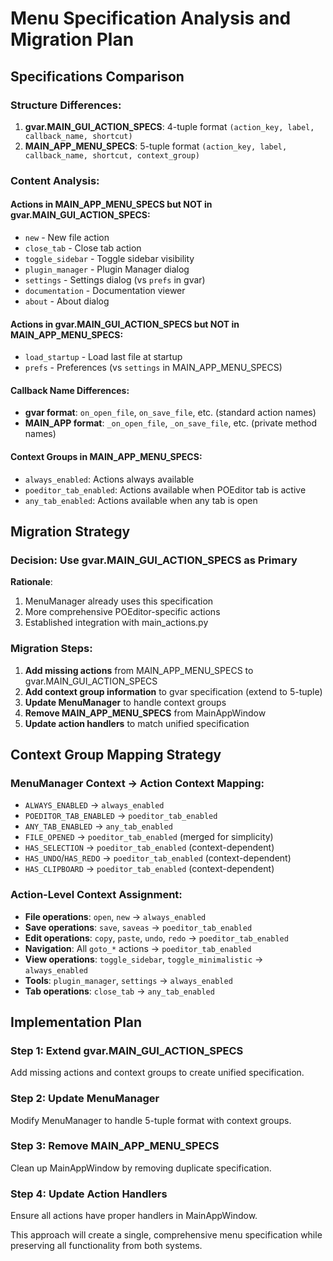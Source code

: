# Menu Specification Analysis and Migration Plan

## Specifications Comparison

### Structure Differences:
1. **gvar.MAIN_GUI_ACTION_SPECS**: 4-tuple format `(action_key, label, callback_name, shortcut)`
2. **MAIN_APP_MENU_SPECS**: 5-tuple format `(action_key, label, callback_name, shortcut, context_group)`

### Content Analysis:

#### Actions in MAIN_APP_MENU_SPECS but NOT in gvar.MAIN_GUI_ACTION_SPECS:
- `new` - New file action
- `close_tab` - Close tab action  
- `toggle_sidebar` - Toggle sidebar visibility
- `plugin_manager` - Plugin Manager dialog
- `settings` - Settings dialog (vs `prefs` in gvar)
- `documentation` - Documentation viewer
- `about` - About dialog

#### Actions in gvar.MAIN_GUI_ACTION_SPECS but NOT in MAIN_APP_MENU_SPECS:
- `load_startup` - Load last file at startup
- `prefs` - Preferences (vs `settings` in MAIN_APP_MENU_SPECS)

#### Callback Name Differences:
- **gvar format**: `on_open_file`, `on_save_file`, etc. (standard action names)
- **MAIN_APP format**: `_on_open_file`, `_on_save_file`, etc. (private method names)

#### Context Groups in MAIN_APP_MENU_SPECS:
- `always_enabled`: Actions always available
- `poeditor_tab_enabled`: Actions available when POEditor tab is active
- `any_tab_enabled`: Actions available when any tab is open

## Migration Strategy

### Decision: Use gvar.MAIN_GUI_ACTION_SPECS as Primary
**Rationale**: 
1. MenuManager already uses this specification
2. More comprehensive POEditor-specific actions
3. Established integration with main_actions.py

### Migration Steps:
1. **Add missing actions** from MAIN_APP_MENU_SPECS to gvar.MAIN_GUI_ACTION_SPECS
2. **Add context group information** to gvar specification (extend to 5-tuple)
3. **Update MenuManager** to handle context groups
4. **Remove MAIN_APP_MENU_SPECS** from MainAppWindow
5. **Update action handlers** to match unified specification

## Context Group Mapping Strategy

### MenuManager Context → Action Context Mapping:
- `ALWAYS_ENABLED` → `always_enabled`
- `POEDITOR_TAB_ENABLED` → `poeditor_tab_enabled` 
- `ANY_TAB_ENABLED` → `any_tab_enabled`
- `FILE_OPENED` → `poeditor_tab_enabled` (merged for simplicity)
- `HAS_SELECTION` → `poeditor_tab_enabled` (context-dependent)
- `HAS_UNDO`/`HAS_REDO` → `poeditor_tab_enabled` (context-dependent)
- `HAS_CLIPBOARD` → `poeditor_tab_enabled` (context-dependent)

### Action-Level Context Assignment:
- **File operations**: `open`, `new` → `always_enabled`
- **Save operations**: `save`, `saveas` → `poeditor_tab_enabled`
- **Edit operations**: `copy`, `paste`, `undo`, `redo` → `poeditor_tab_enabled`
- **Navigation**: All `goto_*` actions → `poeditor_tab_enabled`
- **View operations**: `toggle_sidebar`, `toggle_minimalistic` → `always_enabled`
- **Tools**: `plugin_manager`, `settings` → `always_enabled`
- **Tab operations**: `close_tab` → `any_tab_enabled`

## Implementation Plan

### Step 1: Extend gvar.MAIN_GUI_ACTION_SPECS
Add missing actions and context groups to create unified specification.

### Step 2: Update MenuManager 
Modify MenuManager to handle 5-tuple format with context groups.

### Step 3: Remove MAIN_APP_MENU_SPECS
Clean up MainAppWindow by removing duplicate specification.

### Step 4: Update Action Handlers
Ensure all actions have proper handlers in MainAppWindow.

This approach will create a single, comprehensive menu specification while preserving all functionality from both systems.
